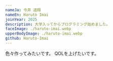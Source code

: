 ```yaml
---
nameJa: 今井 遥翔
nameEn: Haruto Imai
joinYear: 2025
description: 大学入ってからプログラミング始めました。
faceImage: ./haruto-imai.webp
upperBodyImage: ./haruto-imai.webp
github: Haruto-Imai
---
```

色々作ってみたいです。
QOLを上げたいです。
